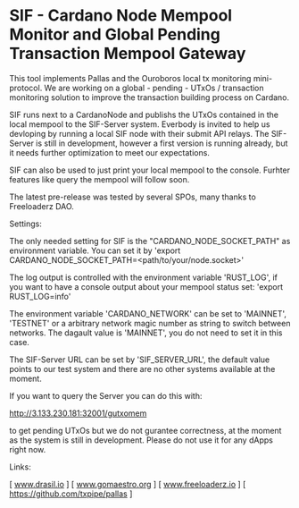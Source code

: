 # SIF - Cardano Node Mempool Monitor and Global Pending Transaction Mempool Gateway 

This tool implements Pallas and the Ouroboros local tx monitoring mini-protocol. 
We are working on a global - pending - UTxOs / transaction monitoring solution to improve the transaction building process on Cardano. 

SIF runs next to a CardanoNode and publishs the UTxOs contained in the local mempool to the SIF-Server system. 
Everbody is invited to help us devloping by running a local SIF node with their submit API relays. 
The SIF-Server is still in development, however a first version is running already, but it needs further optimization to meet our expectations. 

SIF can also be used to just print your local mempool to the console. Furhter features like query the mempool will follow soon. 

The latest pre-release was tested by several SPOs, many thanks to Freeloaderz DAO.  

Settings:

The only needed setting for SIF is the "CARDANO_NODE_SOCKET_PATH" as environment variable. 
You can set it by 'export CARDANO_NODE_SOCKET_PATH=<path/to/your/node.socket>'

The log output is controlled with the environment variable 'RUST_LOG', if you want to have a console output about your mempool status set: 
'export RUST_LOG=info'

The environment variable 'CARDANO_NETWORK' can be set to 'MAINNET', 'TESTNET' or a arbitrary network magic number as string to switch between networks. The dagault value is 'MAINNET', you do not need to set it in this case. 

The SIF-Server URL can be set by 'SIF_SERVER_URL', the default value points to our test system and there are no other systems available at the moment. 

If you want to query the Server you can do this with: 

http://3.133.230.181:32001/gutxomem 

to get pending UTxOs but we do not gurantee correctness, at the moment as the system is still in development. 
Please do not use it for any dApps right now.  

Links: 

[ www.drasil.io ]
[ www.gomaestro.org ]
[ www.freeloaderz.io ]
[ https://github.com/txpipe/pallas ]


